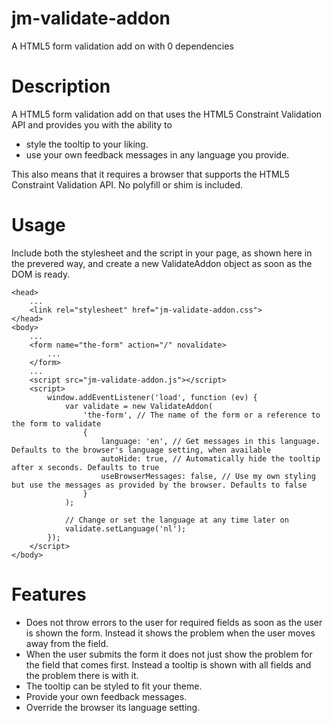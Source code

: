 # jm-validate-addon
A HTML5 form validation add on with 0 dependencies

# Description
A HTML5 form validation add on that uses the HTML5 Constraint Validation API and provides you with the ability to
 * style the tooltip to your liking.
 * use your own feedback messages in any language you provide.

This also means that it requires a browser that supports the HTML5 Constraint Validation API. No polyfill or shim is included.

# Usage
Include both the stylesheet and the script in your page, as shown here in the prevered way, and create a new ValidateAddon object as soon as the DOM is ready.
```
<head>
	...
	<link rel="stylesheet" href="jm-validate-addon.css">
</head>
<body>
	...
    <form name="the-form" action="/" novalidate>
    	...
    </form>
    ...
    <script src="jm-validate-addon.js"></script>
    <script>
    	window.addEventListener('load', function (ev) {
        	var validate = new ValidateAddon(
            	'the-form', // The name of the form or a reference to the form to validate
            	{
            		language: 'en', // Get messages in this language. Defaults to the browser's language setting, when available
                	autoHide: true, // Automatically hide the tooltip after x seconds. Defaults to true
                	useBrowserMessages: false, // Use my own styling but use the messages as provided by the browser. Defaults to false
            	}
        	);

            // Change or set the language at any time later on
            validate.setLanguage('nl');
        });
	</script>
</body>
```

# Features
* Does not throw errors to the user for required fields as soon as the user is shown the form. Instead it shows the problem when the user moves away from the field.
* When the user submits the form it does not just show the problem for the field that comes first. Instead a tooltip is shown with all fields and the problem there is with it.
* The tooltip can be styled to fit your theme.
* Provide your own feedback messages.
* Override the browser its language setting.
